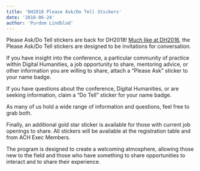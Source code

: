 ```yaml
---
title: 'DH2018 Please Ask/Do Tell Stickers'
date: '2018-06-24'
author: 'Purdom Lindblad'
---
```

Please Ask/Do Tell stickers are back for DH2018! [Much like at DH2016](http://ach.org/news/2016/07/please-ask-do-tell-at-dh2016/), the Please Ask/Do Tell stickers are designed to be invitations for conversation.

If you have insight into the conference, a particular community of practice within Digital Humanities, a job opportunity to share, mentoring advice, or other information you are willing to share, attach a “Please Ask” sticker to your name badge.

If you have questions about the conference, Digital Humanities, or are seeking information, claim a “Do Tell” sticker for your name badge.

As many of us hold a wide range of information and questions, feel free to grab both.

Finally, an additional gold star sticker is available for those with current job openings to share. All stickers will be available at the registration table and from ACH Exec Members.

The program is designed to create a welcoming atmosphere, allowing those new to the field and those who have something to share opportunities to interact and to share their experience.